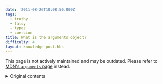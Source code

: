 ```yaml
---
date: '2011-08-26T10:08:50.000Z'
tags:
  - truthy
  - falsy
  - types
  - coercion
title: What is the arguments object?
difficulty: 4
layout: knowledge-post.hbs
---
```


This page is not actively maintained and may be outdated. Please refer to [MDN's `arguments` page](https://developer.mozilla.org/en-US/docs/Web/JavaScript/Reference/Functions/arguments) instead.

<details>
<summary>Original contents</summary>

The `arguments` object is a special construct available inside all
function calls. It represents the list of arguments that were passed
in when invoking the function. Since JavaScript allows functions to be
called with any number args, we need a way to dynamically discover and
access them.

The `arguments` object is an array-like object. It has a length
property that corresponds to the number of arguments passed into the
function. You can access these values by indexing into the array,
e.g. `arguments[0]` is the first argument. The only other
property of `arguments` is callee, which ES5 forbids to use in `strict mode` more about it could be found [here](https://developer.mozilla.org/en-US/docs/Web/JavaScript/Reference/Functions/arguments/callee). Here's an example that illustrates the
properties of `arguments`.

```js
const myfunc = function (one) {
  arguments[0] === one;
  arguments[1] === 2;
  arguments.length === 3;
};

myfunc(1, 2, 3);
```

This construct is very useful and gives JavaScript functions a lot of
flexibility. But there is an important gotcha. The `arguments` object
behaves like an array, but it is not an actual array. It does not have
Array in its prototype chain and it does not respond to any array
methods, e.g. `arguments.sort()` raises a TypeError. Instead, you need to
copy the values into a true array first. With the advent of ES6 `Array.from()` method this is quite straightforward.

```js
const myfunc = function (a, b, c) {
  const args = Array.from(arguments);
  console.log(args); // [1, 2, 3]
};

myfunc(1, 2, 3);
```

NOTE: For ES5 and below, a normal `for` loop can do the trick.

In certain cases you can still treat `arguments` as an array. You can
use `arguments` in dynamic function invocations using apply. And most
native Array methods will also accept `arguments` when dynamically
invoked using call or apply. This technique also suggests another way
to convert `arguments` into a true array using the `Array.slice` method.

```js
// turn arguments into a true array
const args = Array.prototype.slice.call(arguments);
```

### Arguments object in arrow function

The `arrow functions` were added in the ECMAScript 2015 (ES6) specification as a syntactically compact alternative to a regular function expression. A drawback to this new alternative is the lack of `arguments object` (and `this`, `super`, and `new.target` keywords). A workaround for such cases is the use of `rest parameter`. The `rest parameter` allows you to represent an indefinite number of arguments as an array. For more details read [here](https://developer.mozilla.org/en-US/docs/Web/JavaScript/Reference/Functions/rest_parameters).

```js
const myfunc = (...args) => {
  console.log('first parameter is ', args[0]);
};

myfunc(1, 2, 3);
```

</details>
